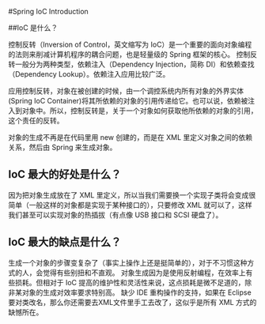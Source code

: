 #Spring IoC Introduction

##IoC 是什么？

控制反转（Inversion of Control，英文缩写为 IoC）是一个重要的面向对象编程的法则来削减计算机程序的耦合问题，也是轻量级的 Spring 框架的核心。 控制反转一般分为两种类型，依赖注入（Dependency Injection，简称 DI）和依赖查找（Dependency Lookup）。依赖注入应用比较广泛。

应用控制反转，对象在被创建的时候，由一个调控系统内所有对象的外界实体(Spring IoC Container)将其所依赖的对象的引用传递给它。也可以说，依赖被注入到对象中。所以，控制反转是，关于一个对象如何获取他所依赖的对象的引用，这个责任的反转。

对象的生成不再是在代码里用 new 创建的，而是在 XML 里定义对象之间的依赖关系，然后由 Spring 来生成对象。

## IoC 最大的好处是什么？

因为把对象生成放在了 XML 里定义，所以当我们需要换一个实现子类将会变成很简单（一般这样的对象都是实现于某种接口的），只要修改 XML 就可以了，这样我们甚至可以实现对象的热插拔（有点像 USB 接口和 SCSI 硬盘了）。

## IoC 最大的缺点是什么？
生成一个对象的步骤变复杂了（事实上操作上还是挺简单的），对于不习惯这种方式的人，会觉得有些别扭和不直观。
对象生成因为是使用反射编程，在效率上有些损耗。但相对于 IoC 提高的维护性和灵活性来说，这点损耗是微不足道的，除非某对象的生成对效率要求特别高。
缺少 IDE 重构操作的支持，如果在 Eclipse 要对类改名，那么你还需要去XML文件里手工去改了，这似乎是所有 XML 方式的缺憾所在。


